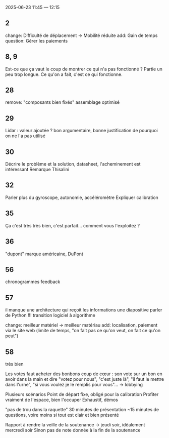 2025-06-23 
11:45 — 12:15 

## 2 
change: Difficulté de déplacement -> Mobilité réduite 
add: Gain de temps 
question: Gérer les paiements 

## 8, 9 
Est-ce que ça vaut le coup de montrer ce qui n'a pas fonctionné ? 
Partie un peu trop longue. Ce qu'on a fait, c'est ce qui fonctionne. 

## 28 
remove: "composants bien fixés" 
assemblage optimisé 

## 29 
Lidar : valeur ajoutée ? bon argumentaire, bonne justification de pourquoi on ne l'a pas utilisé 

## 30 
Décrire le problème et la solution, datasheet, l'acheminement est intéressant 
Remarque Thisalini 

## 32 
Parler plus du gyroscope, autonomie, accéléromètre 
Expliquer calibration 

## 35 
Ça c'est très très bien, c'est parfait… comment vous l'exploitez ? 

## 36 
"dupont" 
marque américaine, DuPont 

## 56 
chronogrammes 
feedback 

## 57 
il manque une architecture qui reçoit les informations 
une diapositive 
parler de Python !!! transition logiciel à algorithme 

change: meilleur matériel -> meilleur matériau 
add: localisation, paiement via le site web (limite de temps, "on fait pas ce qu'on veut, on fait ce qu'on peut") 

## 58 
très bien 

Les votes 
faut acheter des bonbons 
coup de cœur : son vote sur un bon 
en avoir dans la main et dire "votez pour nous", "c'est juste là", "il faut le mettre dans l'urne", "si vous voulez je le remplis pour vous"… -> lobbying 

Plusieurs scénarios 
Point de départ fixe, obligé pour la calibration 
Profiter vraiment de l'espace, bien l'occuper 
Exhaustif, démos 


"pas de trou dans la raquette" 
30 minutes de présentation 
~15 minutes de questions, voire moins si tout est clair et bien présenté 

Rapport à rendre la veille de la soutenance -> jeudi soir, idéalement mercredi soir 
Sinon pas de note donnée à la fin de la soutenance 





